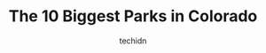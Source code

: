---
layout: ampstory
image: https://i0.wp.com/paketmu.com/wp-content/uploads/2023/06/lair-o-the-bear-park-0-in-colorado-1686368011.jpeg?resize=640,853
author: techidn
featured: false
description: Explore the diverse Park scene in Colorado, home to an incredible selection of 10 establishments catering to every taste. Whether youre in search of iconic favorites or undiscovered treasur
title: The 10 Biggest Parks in Colorado
cover:
   title: The 10 Biggest Parks in Colorado
   subtitle: RICKPATE
   background: https://paketmu.com/wp-content/uploads/2023/06/lair-o-the-bear-park-0-in-colorado-1686368011.jpeg

pages: 
 - layout: thirds
   top: <h1>#1 Garden of the Gods</h1>
   bottom: "<p>FRESH AIR, UNBELIEVABLE VIEWS, FRIENDLY PEOPLE!The entire area is absolutely stunning. You find yourself sitting down and enjoying the view. While I was there I got to se</p>"
   background: https://paketmu.com/wp-content/uploads/2023/06/lair-o-the-bear-park-1-in-colorado-1686368012.jpeg
   backgroundblur: true
 - layout: thirds
   top: <h1>#2 Rocky Mountain National Park</h1>
   bottom: "<p>Its all about mountains!! Breathtaking views and chilly weather almost throughout the year. We experienced snowfall in May last week. Plan your trip ahead and make sure </p>"
   background: https://paketmu.com/wp-content/uploads/2023/06/lair-o-the-bear-park-2-in-colorado-1686368013.jpeg
   cta:
      link: https://paketmu.com/the-10-biggest-parks-in-colorado/
      text: The 10 Biggest Parks in Colorado
 - layout: thirds
   top: <h1>#3 Great Sand Dunes National Park and Preserve</h1>
   bottom: "<p>Great experience! My 4 children absolutely loved sand sledding. My infant was snuggled and slept through it all. I was worried about the altitude with my infant and she d</p>"
   background: https://paketmu.com/wp-content/uploads/2023/06/lair-o-the-bear-park-3-in-colorado-1686368014.jpeg
   cta:
      link: https://paketmu.com/the-10-biggest-parks-in-colorado/
      text: The 10 Biggest Parks in Colorado
 - layout: thirds
   top: <h1>#4 Eldorado Canyon State Park</h1>
   bottom: "<p>9 Kneale Rd, Eldorado Springs, CO 80025, United States</p>"
   background: https://images.unsplash.com/photo-1527066579998-dbbae57f45ce?ixlib=rb-4.0.3&ixid=MnwxMjA3fDB8MHxwaG90by1wYWdlfHx8fGVufDB8fHx8&auto=format&fit=crop&w=640&h=853&q=80
   cta:
      link: https://paketmu.com/the-10-biggest-parks-in-colorado/
      text: The 10 Biggest Parks in Colorado
 - layout: thirds
   top: <h1>#5 Castlewood Canyon State Park</h1>
   bottom: "<p>2989 CO-83, Franktown, CO 80116, United States</p>"
   background: https://images.unsplash.com/photo-1561679660-d00ee1e0dc8e?ixlib=rb-4.0.3&ixid=MnwxMjA3fDB8MHxwaG90by1wYWdlfHx8fGVufDB8fHx8&auto=format&fit=crop&w=640&h=853&q=80
   cta:
      link: https://paketmu.com/the-10-biggest-parks-in-colorado/
      text: The 10 Biggest Parks in Colorado
 - layout: thirds
   top: <h1>#6 Lair o the Bear Park</h1>
   bottom: "<p>22550 CO-74, Idledale, CO 80453, United States</p>"
   background: https://images.unsplash.com/photo-1552083974-186346191183?ixlib=rb-4.0.3&ixid=MnwxMjA3fDB8MHxwaG90by1wYWdlfHx8fGVufDB8fHx8&auto=format&fit=crop&w=640&h=853&q=80
   cta:
      link: https://paketmu.com/the-10-biggest-parks-in-colorado/
      text: The 10 Biggest Parks in Colorado
 - layout: thirds
   top: <h1>#7 Golden Gate Canyon State Park</h1>
   bottom: "<p>92 Crawford Gulch Rd, Golden, CO 80403, United States</p>"
   background: https://images.unsplash.com/photo-1510906594845-bc082582c8cc?ixlib=rb-4.0.3&ixid=MnwxMjA3fDB8MHxwaG90by1wYWdlfHx8fGVufDB8fHx8&auto=format&fit=crop&w=640&h=853&q=80
   cta:
      link: https://paketmu.com/the-10-biggest-parks-in-colorado/
      text: The 10 Biggest Parks in Colorado
 - layout: thirds
   middle: Continue reading...
   background: https://images.unsplash.com/photo-1615749413727-825b59a857b5?ixlib=rb-4.0.3&ixid=MnwxMjA3fDB8MHxwaG90by1wYWdlfHx8fGVufDB8fHx8&auto=format&fit=crop&w=640&h=853&q=80
   cta:
      link: https://paketmu.com/the-10-biggest-parks-in-colorado/
      text: The 10 Biggest Parks in Colorado
      
---